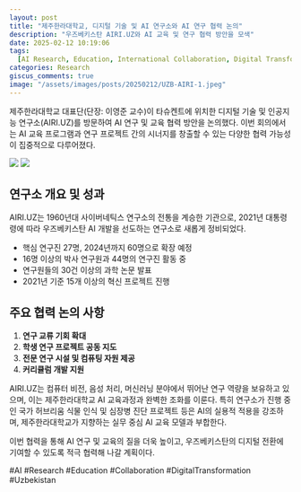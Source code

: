 ```yaml
---
layout: post
title: "제주한라대학교, 디지털 기술 및 AI 연구소와 AI 연구 협력 논의"
description: "우즈베키스탄 AIRI.UZ와 AI 교육 및 연구 협력 방안을 모색"
date: 2025-02-12 10:19:06
tags:
  [AI Research, Education, International Collaboration, Digital Transformation]
categories: Research
giscus_comments: true
image: "/assets/images/posts/20250212/UZB-AIRI-1.jpeg"
---
```


제주한라대학교 대표단(단장: 이영준 교수)이 타슈켄트에 위치한 디지털 기술 및 인공지능 연구소(AIRI.UZ)를 방문하여 AI 연구 및 교육 협력 방안을 논의했다. 이번 회의에서는 AI 교육 프로그램과 연구 프로젝트 간의 시너지를 창출할 수 있는 다양한 협력 가능성이 집중적으로 다루어졌다.

<div class="gallery-box">
  <div class="gallery">
    <img src="/assets/images/posts/20250212/UZB-AIRI-2.jpeg" loading="lazy">
    <img src="/assets/images/posts/20250212/UZB-AIRI-3.jpeg" loading="lazy">
  </div>
</div>

## 연구소 개요 및 성과

AIRI.UZ는 1960년대 사이버네틱스 연구소의 전통을 계승한 기관으로, 2021년 대통령령에 따라 우즈베키스탄 AI 개발을 선도하는 연구소로 새롭게 정비되었다.

- 핵심 연구진 27명, 2024년까지 60명으로 확장 예정
- 16명 이상의 박사 연구원과 44명의 연구진 활동 중
- 연구원들의 30건 이상의 과학 논문 발표
- 2021년 기준 15개 이상의 혁신 프로젝트 진행

## 주요 협력 논의 사항

1. **연구 교류 기회 확대**
2. **학생 연구 프로젝트 공동 지도**
3. **전문 연구 시설 및 컴퓨팅 자원 제공**
4. **커리큘럼 개발 지원**

AIRI.UZ는 컴퓨터 비전, 음성 처리, 머신러닝 분야에서 뛰어난 연구 역량을 보유하고 있으며, 이는 제주한라대학교 AI 교육과정과 완벽한 조화를 이룬다. 특히 연구소가 진행 중인 국가 허브리움 식물 인식 및 심장병 진단 프로젝트 등은 AI의 실용적 적용을 강조하며, 제주한라대학교가 지향하는 실무 중심 AI 교육 모델과 부합한다.

이번 협력을 통해 AI 연구 및 교육의 질을 더욱 높이고, 우즈베키스탄의 디지털 전환에 기여할 수 있도록 적극 협력해 나갈 계획이다.

#AI #Research #Education #Collaboration #DigitalTransformation #Uzbekistan
